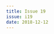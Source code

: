 ```yaml
---
title: Issue 19
issue: i19
date: 2018-12-12
---
```


<!-- Leave blank, list of items automatically generated by code. -->